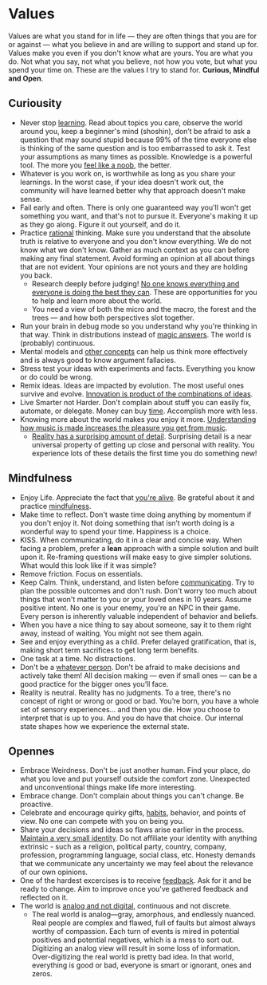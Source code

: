 # Values

Values are what you stand for in life — they are often things that you are for or against — what you believe in and are willing to support and stand up for. Values make you even if you don't know what are yours. You are what you do. Not what you say, not what you believe, not how you vote, but what you spend your time on. These are the values I try to stand for. **Curious, Mindful and Open**.

## Curiousity

- Never stop [learning](learning.md). Read about topics you care, observe the world around you, keep a beginner's mind (shoshin), don’t be afraid to ask a question that may sound stupid because 99% of the time everyone else is thinking of the same question and is too embarrassed to ask it. Test your assumptions as many times as possible. Knowledge is a powerful tool. The more you [feel like a noob](http://paulgraham.com/noob.html), the better.
- Whatever is you work on, is worthwhile as long as you share your learnings. In the worst case, if your idea doesn't work out, the community will have learned better why that approach doesn't make sense.
- Fail early and often. There is only one guaranteed way you'll won't get something you want, and that's not to pursue it. Everyone's making it up as they go along. Figure it out yourself, and do it.
- Practice [rational](rationality.md) thinking. Make sure you understand that the absolute truth is relative to everyone and you don't know everything. We do not know what we don't know. Gather as much context as you can before making any final statement. Avoid forming an opinion at all about things that are not evident. Your opinions are not yours and they are holding you back.
  - Research deeply before judging! [No one knows everything and everyone is doing the best they can](https://letterstoanewdeveloper.com/2019/08/12/there-are-no-adults-in-the-room/). These are opportunities for you to help and learn more about the world.
  - You need a view of both the micro and the macro, the forest and the trees — and how both perspectives slot together.
- Run your brain in debug mode so you understand why you're thinking in that way. Think in distributions instead of [magic answers](http://cassandraxia.com/cogbiases). The world is (probably) continuous.
- Mental models and [other concepts](concepts.md) can help us think more effectively and is always good to know argument fallacies.
- Stress test your ideas with experiments and facts. Everything you know or do could be wrong.
- Remix ideas. Ideas are impacted by evolution. The most useful ones survive and evolve. [Innovation is product of the combinations of ideas](https://youtu.be/XUAIIQFoufs?list=WL).
- Live Smarter not Harder. Don't complain about stuff you can easily fix, automate, or delegate. Money can buy [time](time.md). Accomplish more with less.
- Knowing more about the world makes you enjoy it more. [Understanding how music is made increases the pleasure you get from music](https://youtu.be/JbVfcZxfIZo?list=WL).
  - [Reality has a surprising amount of detail](http://johnsalvatier.org/blog/2017/reality-has-a-surprising-amount-of-detail). Surprising detail is a near universal property of getting up close and personal with reality. You experience lots of these details the first time you do something new!

## Mindfulness

- Enjoy Life. Appreciate the fact that [you're alive](https://youtu.be/9D05ej8u-gU). Be grateful about it and practice [mindfulness](https://youtu.be/hQo-CQzoW24).
- Make time to reflect. Don't waste time doing anything by momentum if you don't enjoy it. Not doing something that isn’t worth doing is a wonderful way to spend your time. Happiness is a choice.
- KISS. When communicating, do it in a clear and concise way. When facing a problem, prefer a **lean** approach with a simple solution and built upon it. Re-framing questions will make easy to give simpler solutions. What would this look like if it was simple?
- Remove friction. Focus on essentials.
- Keep Calm. Think, understand, and listen before [communicating](communications.md). Try to plan the possible outcomes and don't rush. Don't worry too much about things that won't matter to you or your loved ones in 10 years. Assume positive intent. No one is your enemy, you're an NPC in their game. Every person is inherently valuable independent of behavior and beliefs.
- When you have a nice thing to say about someone, say it to them right away, instead of waiting. You might not see them again.
- See and enjoy everything as a child. Prefer delayed gratification, that is, making short term sacrifices to get long term benefits.
- One task at a time. No distractions.
- Don't be a [whatever person](https://medium.com/@courtneyseiter/the-tribe-of-whatever-or-how-i-learned-to-make-a-decision-8ab0a76f1f0c#.vj7olnmm5). Don't be afraid to make decisions and actively take them! All decision making — even if small ones — can be a good practice for the bigger ones you’ll face.
- Reality is neutral. Reality has no judgments. To a tree, there's no concept of right or wrong or good or bad. You’re born, you have a whole set of sensory experiences… and then you die. How you choose to interpret that is up to you. And you do have that choice. Our internal state shapes how we experience the external state.

## Opennes

- Embrace Weirdness. Don't be just another human. Find your place, do what you love and put yourself outside the comfort zone. Unexpected and unconventional things make life more interesting.
- Embrace change. Don't complain about things you can't change. Be proactive.
- Celebrate and encourage quirky gifts, [habits](habits.md), behavior, and points of view. No one can compete with you on being you.
- Share your decisions and ideas so flaws arise earlier in the process. [Maintain a very small identity](http://www.paulgraham.com/identity.html). Do not affiliate your identity with anything extrinsic - such as a religion, political party, country, company, profession, programming language, social class, etc. Honesty demands that we communicate any uncertainty we may feel about the relevance of our own opinions.
- One of the hardest excercises is to receive [feedback](communications.md#Feedback). Ask for it and be ready to change. Aim to improve once you've gathered feedback and reflected on it.
- The world is [analog and not digital](https://waitbutwhy.com/2019/12/political-disney-world.html), continuous and not discrete.
  - The real world is analog—gray, amorphous, and endlessly nuanced. Real people are complex and flawed, full of faults but almost always worthy of compassion. Each turn of events is mired in potential positives and potential negatives, which is a mess to sort out. Digitizing an analog view will result in some loss of information. Over-digitizing the real world is pretty bad idea. In that world, everything is good or bad, everyone is smart or ignorant, ones and zeros.
